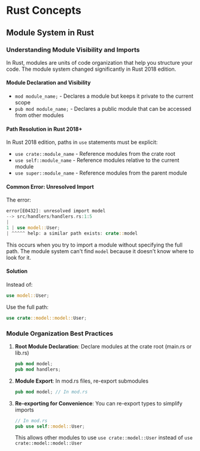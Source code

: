 # Rust Concepts

## Module System in Rust

### Understanding Module Visibility and Imports

In Rust, modules are units of code organization that help you structure your code. The module system changed significantly in Rust 2018 edition.

#### Module Declaration and Visibility

- `mod module_name;` - Declares a module but keeps it private to the current scope
- `pub mod module_name;` - Declares a public module that can be accessed from other modules

#### Path Resolution in Rust 2018+

In Rust 2018 edition, paths in `use` statements must be explicit:

- `use crate::module_name` - Reference modules from the crate root
- `use self::module_name` - Reference modules relative to the current module
- `use super::module_name` - Reference modules from the parent module

#### Common Error: Unresolved Import

The error:
```rust 
error[E0432]: unresolved import model
--> src/handlers/handlers.rs:1:5
|
1 | use model::User;
| ^^^^^ help: a similar path exists: crate::model

```


This occurs when you try to import a module without specifying the full path. The module system can't find `model` because it doesn't know where to look for it.

#### Solution

Instead of:
```rust
use model::User;
```

Use the full path:
```rust
use crate::model::model::User;
```

### Module Organization Best Practices

1. **Root Module Declaration**: Declare modules at the crate root (main.rs or lib.rs)
   ```rust
   pub mod model;
   pub mod handlers;
   ```

2. **Module Export**: In mod.rs files, re-export submodules
   ```rust
   pub mod model; // In mod.rs
   ```

3. **Re-exporting for Convenience**: You can re-export types to simplify imports
   ```rust
   // In mod.rs
   pub use self::model::User;
   ```
   This allows other modules to use `use crate::model::User` instead of `use crate::model::model::User`

   ```